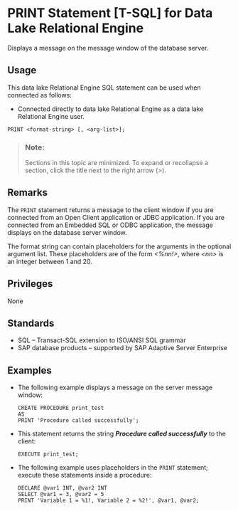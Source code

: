 <!-- loioa6221e2a84f210159efdf11b85fd25e8 -->

# PRINT Statement \[T-SQL\] for Data Lake Relational Engine

Displays a message on the message window of the database server.



<a name="loioa6221e2a84f210159efdf11b85fd25e8__section_ovp_dvr_znb"/>

## Usage

This data lake Relational Engine SQL statement can be used when connected as follows:

-   Connected directly to data lake Relational Engine as a data lake Relational Engine user.



```
PRINT <format-string> [, <arg-list>];
```



> ### Note:  
> Sections in this topic are minimized. To expand or recollapse a section, click the title next to the right arrow \(*\>*\).



<a name="loioa6221e2a84f210159efdf11b85fd25e8__IQ_Usage"/>

## Remarks

The `PRINT` statement returns a message to the client window if you are connected from an Open Client application or JDBC application. If you are connected from an Embedded SQL or ODBC application, the message displays on the database server window.

The format string can contain placeholders for the arguments in the optional argument list. These placeholders are of the form *<%nn!\>*, where *<nn\>* is an integer between 1 and 20.



<a name="loioa6221e2a84f210159efdf11b85fd25e8__IQ_Permissions"/>

## Privileges

None



<a name="loioa6221e2a84f210159efdf11b85fd25e8__IQ_Standards"/>

## Standards

-   SQL – Transact-SQL extension to ISO/ANSI SQL grammar
-   SAP database products – supported by SAP Adaptive Server Enterprise



<a name="loioa6221e2a84f210159efdf11b85fd25e8__IQ_Examples"/>

## Examples

-   The following example displays a message on the server message window:

    ```
    CREATE PROCEDURE print_test
    AS
    PRINT 'Procedure called successfully';
    ```

-   This statement returns the string ***Procedure called successfully*** to the client:

    ```
    EXECUTE print_test;
    ```

-   The following example uses placeholders in the `PRINT` statement; execute these statements inside a procedure:

    ```
    DECLARE @var1 INT, @var2 INT
    SELECT @var1 = 3, @var2 = 5
    PRINT 'Variable 1 = %1!, Variable 2 = %2!', @var1, @var2;
    ```


